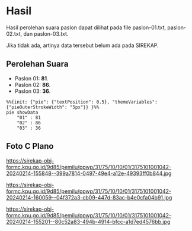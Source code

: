 # Hasil

Hasil perolehan suara paslon dapat dilihat pada file paslon-01.txt, paslon-02.txt, dan paslon-03.txt.

Jika tidak ada, artinya data tersebut belum ada pada SIREKAP.

## Perolehan Suara

 * Paslon 01: **81**.
 * Paslon 02: **86**.
 * Paslon 03: **36**.

```mermaid
%%{init: {"pie": {"textPosition": 0.5}, "themeVariables": {"pieOuterStrokeWidth": "5px"}} }%%
pie showData
    "01" : 81
    "02" : 86
    "03" : 36
```
## Foto C Plano

https://sirekap-obj-formc.kpu.go.id/9d85/pemilu/ppwp/31/75/10/10/01/3175101001042-20240214-155848--399a7814-0497-49e4-a12e-49393ff0b844.jpg

https://sirekap-obj-formc.kpu.go.id/9d85/pemilu/ppwp/31/75/10/10/01/3175101001042-20240214-160059--04f372a3-cb09-447d-83ac-b4e0cfa04b91.jpg

https://sirekap-obj-formc.kpu.go.id/9d85/pemilu/ppwp/31/75/10/10/01/3175101001042-20240214-155201--80c52a83-494b-4914-bfcc-a1d7ed4576bb.jpg
